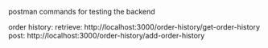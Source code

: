 postman commands for testing the backend 

order history:
retrieve: http://localhost:3000/order-history/get-order-history 
post: http://localhost:3000/order-history/add-order-history

